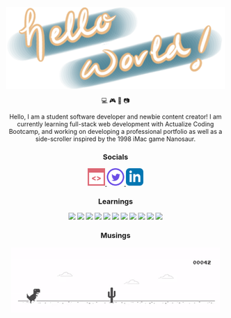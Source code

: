 <p align="center"> <img src="/assets/helo-banner.png"> </p>

<p align="center"> 💻 🎮 🎨 📷 </p>

<div width="400px">
<p align="center"> Hello, I am a student software developer and newbie content creator! I am currently learning full-stack web development with Actualize Coding Bootcamp, and working on developing a professional portfolio as well as a side-scroller inspired by the 1998 iMac game Nanosaur.</p>
</div>

<h3 align="center"> Socials </h3>
<p align="center">
<a href="https://gracemanzon.github.io/portfolio-v1/" target="_blank">
<img width="40px" src="/assets/website.png" fill="dd6774"/>
</a>
<a href="https://twitter.com/gracermegacat" target="_blank">
<img width="40px" src="/assets/twitter.png" />
</a>
<a href="https://www.linkedin.com/in/grace-manzon-7877b01b4/" target="_blank">
<img width="40px" src="/assets/linkedin.png" />
</a>
</p>

<h3 align="center"> Learnings </h3>
<p align="center">
<img width="40px" src="https://cdn.jsdelivr.net/gh/devicons/devicon/icons/vscode/vscode-original.svg" />
<img width="40px" src="https://cdn.jsdelivr.net/gh/devicons/devicon/icons/git/git-original.svg" />
<img width="40px" src="https://cdn.jsdelivr.net/gh/devicons/devicon/icons/photoshop/photoshop-line.svg" />
<img width="40px" src="https://cdn.jsdelivr.net/gh/devicons/devicon/icons/ruby/ruby-plain.svg" />
<img width="40px" src="https://cdn.jsdelivr.net/gh/devicons/devicon/icons/rails/rails-plain.svg" />
<img width="40px" src="https://cdn.jsdelivr.net/gh/devicons/devicon/icons/postgresql/postgresql-plain.svg" />
<img width="40px" src="https://cdn.jsdelivr.net/gh/devicons/devicon/icons/javascript/javascript-plain.svg" />
<img width="40px" src="https://cdn.jsdelivr.net/gh/devicons/devicon/icons/react/react-original.svg" />
<img width="40px" src="https://cdn.jsdelivr.net/gh/devicons/devicon/icons/html5/html5-plain.svg" />
<img width="40px" src="https://cdn.jsdelivr.net/gh/devicons/devicon/icons/css3/css3-plain.svg" />
<img width="40px" src="https://cdn.jsdelivr.net/gh/devicons/devicon/icons/bootstrap/bootstrap-plain.svg" />
</p>

<h3 align="center"> Musings </h3>
<p align="center">
  <a href="chrome://dino" target="_blank">
    <img src="/assets/Dino_non-birthday_version.gif"/>
  </a>
</p>

<!--
**gracemanzon/gracemanzon** is a ✨ _special_ ✨ repository because its `README.md` (this file) appears on your GitHub profile.

Here are some ideas to get you started:

- 🔭 I’m currently working on ...
- 🌱 I’m currently learning ...
- 👯 I’m looking to collaborate on ...
- 🤔 I’m looking for help with ...
- 💬 Ask me about ...
- 📫 How to reach me: ...
- 😄 Pronouns: ...
- ⚡ Fun fact: ...
-->
